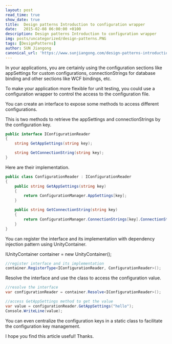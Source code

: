 ```yaml
---
layout: post
read_time: true
show_date: true
title:  Design patterns Introduction to configuration wrapper
date:   2015-02-08 06:00:00 +0100
description: Design patterns Introduction to configuration wrapper
img: posts/uncategorized/design-patterns.PNG
tags: [DesignPatterns]
author: SUN Jiangong
canonical_url: 'https://www.sunjiangong.com/design-patterns-introduction-to-configuration-wrapper.html'
---
```


In your applications, you are certainly using the configuration sections like appSettings for custom configurations, connectionStrings for database binding and other sections like WCF bindings, etc.

To make your application more flexible for unit testing, you could use a configuration wrapper to control the access to the configuration file.

You can create an interface to expose some methods to access different configurations.

<!--more-->

This is two methods to retrieve the appSettings and connectionStrings by the configuration key.

```csharp
public interface IConfigurationReader
{
    string GetAppSettings(string key);

    string GetConnectionString(string key);
}
```

Here are their implementation.

```csharp
public class ConfigurationReader : IConfigurationReader
{
    public string GetAppSettings(string key)
    {
        return ConfigurationManager.AppSettings[key];
    }

    public string GetConnectionString(string key)
    {
        return ConfigurationManager.ConnectionStrings[key].ConnectionString;
    }
}
```

You can register the interface and its implementation with dependency injection pattern using UnityContainer.

IUnityContainer container = new UnityContainer();

```csharp
//register interface and its implementation
container.RegisterType<IConfigurationReader, ConfigurationReader>();
```

Resolve the interface and use the class to access the configuration value.

```csharp
//resolve the interface
var configurationReader = container.Resolve<IConfigurationReader>();

//access GetAppSettings method to get the value
var value = configurationReader.GetAppSettings("hello");
Console.WriteLine(value);
```


You can even centralize the configuration keys in a static class to facilitate the configuration key management.

I hope you find this article useful! Thanks.